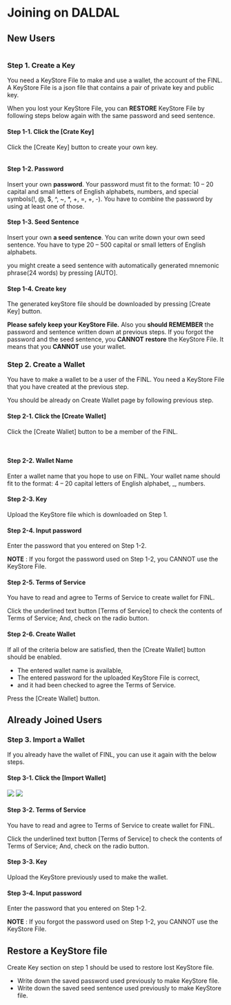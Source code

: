# Joining on DALDAL

## New Users

<figure><img src="../../../../.gitbook/assets/image (5).png" alt=""><figcaption></figcaption></figure>

### Step 1. Create a Key

You need a KeyStore File to make and use a wallet, the account of the FINL. A KeyStore File is a json file that contains a pair of private key and public key.&#x20;

When you lost your KeyStore File, you can **RESTORE** KeyStore File by following steps below again with the same password and seed sentence.

#### Step 1-1. Click the \[Crate Key]

Click the \[Create Key] button to create your own key.

<figure><img src="../../../../.gitbook/assets/image (4) (2).png" alt=""><figcaption></figcaption></figure>

#### Step 1-2. Password

Insert your own **password**. Your password must fit to the format: 10 – 20 capital and small letters of English alphabets, numbers, and special symbols(!, @, $, ^, \~, \*, +, =, +, -). You have to combine the password by using at least one of those.

#### Step 1-3. Seed Sentence

Insert your own **a seed sentence**. You can write down your own seed sentence. You have to type 20 – 500 capital or small letters of English alphabets.

you might create a seed sentence with automatically generated mnemonic phrase(24 words) by pressing \[AUTO].

#### Step 1-4. Create key

The generated keyStore file should be downloaded by pressing \[Create Key] button.&#x20;

**Please safely keep your KeyStore File.** Also you **should REMEMBER** the password and sentence written down at previous steps. If you forgot the password and the seed sentence, you **CANNOT** **restore** the KeyStore File. It means that you **CANNOT** use your wallet.

### Step 2. Create a Wallet

You have to make a wallet to be a user of the FINL. You need a KeyStore File that you have created at the previous step.

You should be already on Create Wallet page by following previous step.

#### Step 2-1. Click the \[Create Wallet]

Click the \[Create Wallet] button to be a member of the FINL.

<img src="../../../../.gitbook/assets/image (3) (2).png" alt="" data-size="original">  <img src="../../../../.gitbook/assets/image (1) (1).png" alt="" data-size="original">

#### Step 2-2. Wallet Name

Enter a wallet name that you hope to use on FINL. Your wallet name should fit to the format: 4 – 20 capital letters of English alphabet, \_, numbers.

#### Step 2-3. Key

Upload the KeyStore file which is downloaded on Step 1.

#### Step 2-4. Input password

Enter the password that you entered on Step 1-2.

**NOTE** : If you forgot the password used on Step 1-2, you CANNOT use the KeyStore File.

#### Step 2-5. Terms of Service

You have to read and agree to Terms of Service to create wallet for FINL.&#x20;

Click the underlined text button \[Terms of Service] to check the contents of Terms of Service; And, check on the radio button.

#### Step 2-6. Create Wallet

If all of the criteria below are satisfied, then the \[Create Wallet] button should be enabled.

* The entered wallet name is available,&#x20;
* The entered password for the uploaded KeyStore File is correct,&#x20;
* and it had been checked to agree the Terms of Service.

Press the \[Create Wallet] button.



## Already Joined Users

### Step 3. Import a Wallet

If you already have the wallet of FINL, you can use it again with the below steps.

#### Step 3-1. Click the \[Import Wallet]

![](<../../../../.gitbook/assets/image (8).png>)   ![](<../../../../.gitbook/assets/image (6).png>)

#### Step 3-2. Terms of Service

You have to read and agree to Terms of Service to create wallet for FINL.&#x20;

Click the underlined text button \[Terms of Service] to check the contents of Terms of Service; And, check on the radio button.

#### Step 3-3. Key

Upload the KeyStore previously used to make the wallet.

#### Step 3-4. Input password

Enter the password that you entered on Step 1-2.

**NOTE** : If you forgot the password used on Step 1-2, you CANNOT use the KeyStore File.



## Restore a KeyStore file

Create Key section on step 1 should be used to restore lost KeyStore file.

* Write down the saved password used previously to make KeyStore file.
* Write down the saved seed sentence used previously to make KeyStore file.&#x20;


